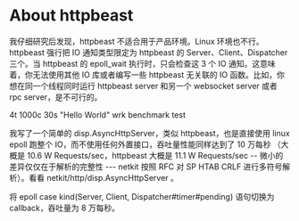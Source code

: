 # About httpbeast

我仔细研究后发现，httpbeast 不适合用于产品环境。Linux 环境也不行。httpbeast 强行把 IO 通知类型限定为 httpbeast 的 Server、Client、Dispatcher 三个。当 httpbeast 的 epoll_wait 执行时，只会检查这 3 个 IO 通知。这意味着，你无法使用其他 IO 库或者编写一些 httpbeast 无关联的 IO 函数。比如，你想在同一个线程同时运行 httpbeast server 和另一个 websocket server 或者 rpc server，是不可行的。

4t 1000c 30s "Hello World" wrk benchmark test

我写了一个简单的 disp.AsyncHttpServer，类似 httpbeast，也是直接使用 linux epoll 跑整个 IO，而不使用任何外置接口，吞吐量性能同样达到了 10 万每秒 （大概是 10.6 W Requests/sec，httpbeast 大概是 11.1 W Requests/sec -- 微小的差异仅仅在于解析的完整性 --- netkit 按照 RFC 对 SP HTAB CRLF 进行多符号解析）。看看 netkit/http/disp.AsyncHttpServer 。

将 epoll case kind(Server, Client, Dispatcher#timer#pending) 语句切换为 callback，吞吐量为 8 万每秒。